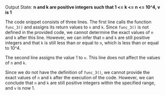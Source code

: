 Output State: **n and k are positive integers such that 1 <= k <= n <= 10^4, v is 1**

The code snippet consists of three lines. The first line calls the function `func_3()` and assigns its return values to `n` and `k`. Since `func_3()` is not defined in the provided code, we cannot determine the exact values of `n` and `k` after this line. However, we can infer that `n` and `k` are still positive integers and that `k` is still less than or equal to `n`, which is less than or equal to 10^4.

The second line assigns the value 1 to `v`. This line does not affect the values of `n` and `k`.

Since we do not have the definition of `func_3()`, we cannot provide the exact values of `n` and `k` after the execution of the code. However, we can conclude that `n` and `k` are still positive integers within the specified range, and `v` is now 1.